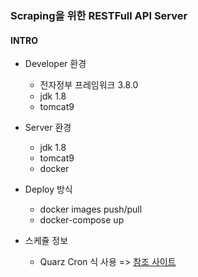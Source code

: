 ### Scraping을 위한 RESTFull API Server

#### INTRO


+ Developer 환경
  + 전자정부 프레임워크 3.8.0
  + jdk 1.8
  + tomcat9

+ Server 환경
  + jdk 1.8
  + tomcat9
  + docker
  
+ Deploy 방식
  + docker images push/pull
  + docker-compose up

+ 스케쥴 정보
  + Quarz Cron 식 사용
    => [참조 사이트](https://www.freeformatter.com/cron-expression-generator-quartz.html)

